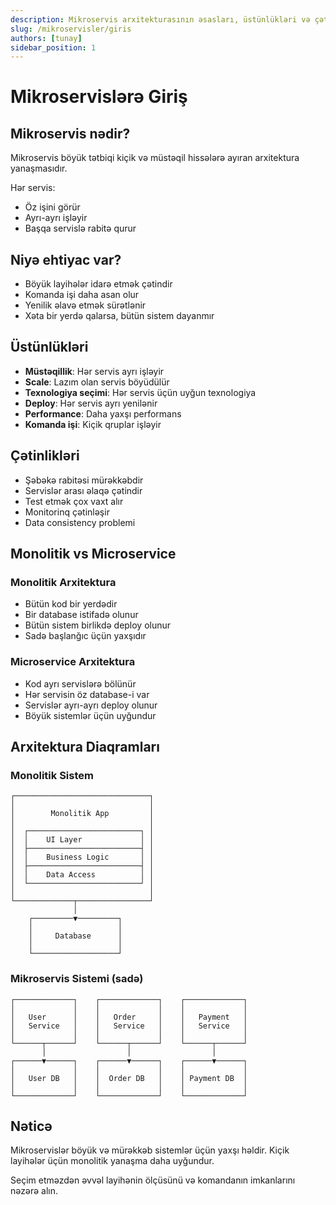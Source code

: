 ```yaml
---
description: Mikroservis arxitekturasının əsasları, üstünlükləri və çətinlikləri
slug: /mikroservisler/giris
authors: [tunay]
sidebar_position: 1
---
```

# Mikroservislərə Giriş

## Mikroservis nədir?

Mikroservis böyük tətbiqi kiçik və müstəqil hissələrə ayıran arxitektura yanaşmasıdır.

Hər servis:
- Öz işini görür
- Ayrı-ayrı işləyir
- Başqa servislə rabitə qurur

## Niyə ehtiyac var?

- Böyük layihələr idarə etmək çətindir
- Komanda işi daha asan olur
- Yenilik əlavə etmək sürətlənir
- Xəta bir yerdə qalarsa, bütün sistem dayanmır

## Üstünlükləri

- **Müstəqillik**: Hər servis ayrı işləyir
- **Scale**: Lazım olan servis böyüdülür
- **Texnologiya seçimi**: Hər servis üçün uyğun texnologiya
- **Deploy**: Hər servis ayrı yenilənir
- **Performance**: Daha yaxşı performans
- **Komanda işi**: Kiçik qruplar işləyir

## Çətinlikləri

- Şəbəkə rabitəsi mürəkkəbdir
- Servislər arası əlaqə çətindir
- Test etmək çox vaxt alır
- Monitorinq çətinləşir
- Data consistency problemi

## Monolitik vs Microservice

### Monolitik Arxitektura
- Bütün kod bir yerdədir
- Bir database istifadə olunur
- Bütün sistem birlikdə deploy olunur
- Sadə başlanğıc üçün yaxşıdır

### Microservice Arxitektura
- Kod ayrı servislərə bölünür
- Hər servisin öz database-i var
- Servislər ayrı-ayrı deploy olunur
- Böyük sistemlər üçün uyğundur

## Arxitektura Diaqramları

### Monolitik Sistem
```
┌──────────────────────────────┐
│                              │
│        Monolitik App         │
│                              │
│  ┌─────────────────────────┐ │
│  │    UI Layer             │ │
│  ├─────────────────────────┤ │
│  │    Business Logic       │ │
│  ├─────────────────────────┤ │
│  │    Data Access          │ │
│  └─────────────────────────┘ │
│                              │
└─────────────┬────────────────┘
              │
    ┌─────────▼─────────┐
    │                   │
    │     Database      │
    │                   │
    └───────────────────┘
```

### Mikroservis Sistemi (sadə)
```
┌─────────────┐    ┌─────────────┐    ┌─────────────┐
│             │    │             │    │             │
│   User      │    │   Order     │    │   Payment   │
│   Service   │    │   Service   │    │   Service   │
│             │    │             │    │             │
└──────┬──────┘    └──────┬──────┘    └──────┬──────┘
       │                  │                  │
┌──────▼──────┐    ┌──────▼──────┐    ┌──────▼──────┐
│             │    │             │    │             │
│   User DB   │    │  Order DB   │    │ Payment DB  │
│             │    │             │    │             │
└─────────────┘    └─────────────┘    └─────────────┘
```

## Nəticə

Mikroservislər böyük və mürəkkəb sistemlər üçün yaxşı həldir. Kiçik layihələr üçün monolitik yanaşma daha uyğundur.

Seçim etməzdən əvvəl layihənin ölçüsünü və komandanın imkanlarını nəzərə alın.